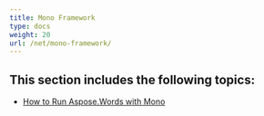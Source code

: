 ```yaml
---
title: Mono Framework
type: docs
weight: 20
url: /net/mono-framework/
---
```


## This section includes the following topics: 

- [How to Run Aspose.Words with Mono](/words/net/how-to-run-aspose-words-with-mono/)

